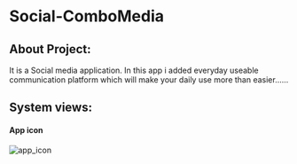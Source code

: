 # Social-ComboMedia

## About Project:
It is a Social media application. In this app i added everyday useable communication platform which will make your daily use more than easier......

## System views:
#### App icon
![app_icon](https://user-images.githubusercontent.com/59596434/95188410-2cca5300-07ee-11eb-87cd-aa678efa3b3b.png)






